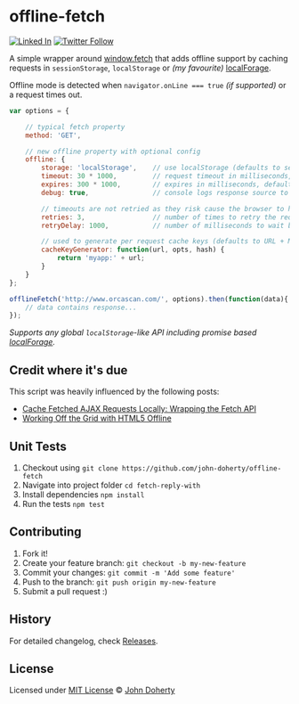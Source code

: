 # offline-fetch

[![Linked In](https://img.shields.io/badge/Linked-In-blue.svg)](https://www.linkedin.com/in/john-i-doherty) [![Twitter Follow](https://img.shields.io/twitter/follow/CambridgeMVP.svg?style=social&label=Twitter&style=plastic)](https://twitter.com/CambridgeMVP)

A simple wrapper around [window.fetch](https://davidwalsh.name/fetch) that adds offline support by caching requests in `sessionStorage`, `localStorage` or _(my favourite)_ [localForage](https://github.com/localForage/localForage).

Offline mode is detected when `navigator.onLine === true` _(if supported)_ or a request times out.

```js
var options = {

    // typical fetch property
    method: 'GET',

    // new offline property with optional config
    offline: {
        storage: 'localStorage',    // use localStorage (defaults to sessionStorage)
        timeout: 30 * 1000,         // request timeout in milliseconds, defaults to 30 seconds
        expires: 300 * 1000,        // expires in milliseconds, defaults to -1 (pulls live and re-caches are this)
        debug: true,                // console logs response source to help with debugging

        // timeouts are not retried as they risk cause the browser to hang
        retries: 3,                 // number of times to retry the request before considering it failed
        retryDelay: 1000,           // number of milliseconds to wait between each retry

        // used to generate per request cache keys (defaults to URL + METHOD hash if not provided)
        cacheKeyGenerator: function(url, opts, hash) {
            return 'myapp:' + url;
        }
    }
};

offlineFetch('http://www.orcascan.com/', options).then(function(data){
    // data contains response...
});
```

_Supports any global `localStorage`-like API including promise based [localForage](https://github.com/localForage/localForage)._

## Credit where it's due

This script was heavily influenced by the following posts:
 * [Cache Fetched AJAX Requests Locally: Wrapping the Fetch API](https://www.sitepoint.com/cache-fetched-ajax-requests/)
 * [Working Off the Grid with HTML5 Offline](https://www.html5rocks.com/en/mobile/workingoffthegrid/)

## Unit Tests

1. Checkout using `git clone https://github.com/john-doherty/offline-fetch`
2. Navigate into project folder `cd fetch-reply-with`
3. Install dependencies `npm install`
4. Run the tests `npm test`

## Contributing

1. Fork it!
2. Create your feature branch: `git checkout -b my-new-feature`
3. Commit your changes: `git commit -m 'Add some feature'`
4. Push to the branch: `git push origin my-new-feature`
5. Submit a pull request :)

## History

For detailed changelog, check [Releases](https://github.com/john-doherty/offline-fetch/releases).

## License

Licensed under [MIT License](LICENSE) &copy; [John Doherty](http://www.johndoherty.info)